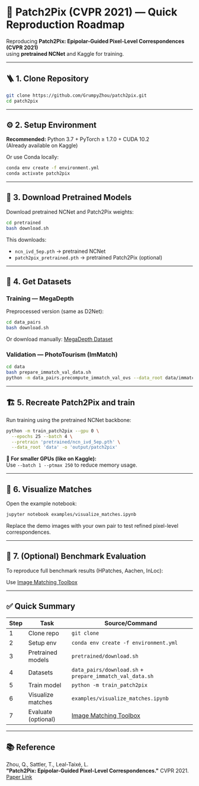 # 🧭 Patch2Pix (CVPR 2021) — Quick Reproduction Roadmap

Reproducing **Patch2Pix: Epipolar-Guided Pixel-Level Correspondences (CVPR 2021)**  
using **pretrained NCNet** and Kaggle for training.

---

## 🪜 1. Clone Repository

```bash
git clone https://github.com/GrumpyZhou/patch2pix.git
cd patch2pix
```

---

## ⚙️ 2. Setup Environment

**Recommended:** Python 3.7 + PyTorch ≥ 1.7.0 + CUDA 10.2  
(Already available on Kaggle)

Or use Conda locally:

```bash
conda env create -f environment.yml
conda activate patch2pix
```

---

## 💾 3. Download Pretrained Models

Download pretrained NCNet and Patch2Pix weights:

```bash
cd pretrained
bash download.sh
```

This downloads:
- `ncn_ivd_5ep.pth` → pretrained NCNet
- `patch2pix_pretrained.pth` → pretrained Patch2Pix (optional)

---

## 🧠 4. Get Datasets

### Training — MegaDepth

Preprocessed version (same as D2Net):

```bash
cd data_pairs
bash download.sh
```

Or download manually: [MegaDepth Dataset](https://www.cs.cornell.edu/projects/megadepth/)

### Validation — PhotoTourism (ImMatch)

```bash
cd data
bash prepare_immatch_val_data.sh
python -m data_pairs.precompute_immatch_val_ovs --data_root data/immatch_benchmark/val_dense
```

---

## 🏗️ 5. Recreate Patch2Pix and train

Run training using the pretrained NCNet backbone:

```bash
python -m train_patch2pix --gpu 0 \
  --epochs 25 --batch 4 \
  --pretrain 'pretrained/ncn_ivd_5ep.pth' \
  --data_root 'data' -o 'output/patch2pix'
```

**🧩 For smaller GPUs (like on Kaggle):**  
Use `--batch 1 --ptmax 250` to reduce memory usage.

---

## 👀 6. Visualize Matches

Open the example notebook:

```bash
jupyter notebook examples/visualize_matches.ipynb
```

Replace the demo images with your own pair to test refined pixel-level correspondences.

---

## 🧪 7. (Optional) Benchmark Evaluation

To reproduce full benchmark results (HPatches, Aachen, InLoc):

Use [Image Matching Toolbox](https://github.com/GrumpyZhou/image-matching-toolbox)

---

## ✅ Quick Summary

| Step | Task | Source/Command |
|------|------|----------------|
| 1 | Clone repo | `git clone` |
| 2 | Setup env | `conda env create -f environment.yml` |
| 3 | Pretrained models | `pretrained/download.sh` |
| 4 | Datasets | `data_pairs/download.sh` + `prepare_immatch_val_data.sh` |
| 5 | Train model | `python -m train_patch2pix` |
| 6 | Visualize matches | `examples/visualize_matches.ipynb` |
| 7 | Evaluate (optional) | [Image Matching Toolbox](https://github.com/GrumpyZhou/image-matching-toolbox) |

---

## 📚 Reference

Zhou, Q., Sattler, T., Leal-Taixé, L.  
**"Patch2Pix: Epipolar-Guided Pixel-Level Correspondences."** CVPR 2021.  
[Paper Link](https://arxiv.org/abs/2012.01909)
